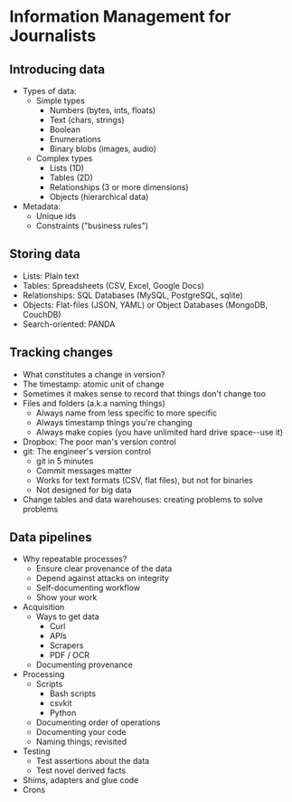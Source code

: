 Information Management for Journalists
======================================

Introducing data
----------------

* Types of data:
    * Simple types
        * Numbers (bytes, ints, floats)
        * Text (chars, strings)
        * Boolean
        * Enumerations
        * Binary blobs (images, audio)
    * Complex types
        * Lists (1D)
        * Tables (2D)
        * Relationships (3 or more dimensions)
        * Objects (hierarchical data)
* Metadata:
    * Unique ids
    * Constraints ("business rules")


Storing data
------------

* Lists: Plain text
* Tables: Spreadsheets (CSV, Excel, Google Docs)
* Relationships: SQL Databases (MySQL, PostgreSQL, sqlite)
* Objects: Flat-files (JSON, YAML) or Object Databases (MongoDB, CouchDB)
* Search-oriented: PANDA


Tracking changes
----------------

* What constitutes a change in version?
* The timestamp: atomic unit of change
* Sometimes it makes sense to record that things don't change too
* Files and folders (a.k.a naming things)
    * Always name from less specific to more specific
    * Always timestamp things you're changing
    * Always make copies (you have unlimited hard drive space--use it)
* Dropbox: The poor man's version control
* git: The engineer's version control
    * git in 5 minutes
    * Commit messages matter
    * Works for text formats (CSV, flat files), but not for binaries
    * Not designed for big data
* Change tables and data warehouses: creating problems to solve problems


Data pipelines
--------------

* Why repeatable processes?
    * Ensure clear provenance of the data
    * Depend against attacks on integrity
    * Self-documenting workflow
    * Show your work
* Acquisition
    * Ways to get data
        * Curl
        * APIs
        * Scrapers
        * PDF / OCR
    * Documenting provenance
* Processing
    * Scripts
        * Bash scripts
        * csvkit
        * Python
    * Documenting order of operations
    * Documenting your code
    * Naming things; revisited
* Testing
    * Test assertions about the data
    * Test novel derived facts
* Shims, adapters and glue code
* Crons

